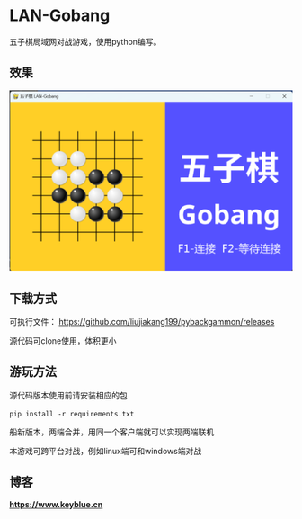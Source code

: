 # LAN-Gobang

五子棋局域网对战游戏，使用python编写。

## 效果

![这是图片](./data/server.png "Magic Gardens")

## 下载方式

可执行文件：
https://github.com/liujiakang199/pybackgammon/releases

源代码可clone使用，体积更小

## 游玩方法

源代码版本使用前请安装相应的包

```pip install -r requirements.txt```

船新版本，两端合并，用同一个客户端就可以实现两端联机

本游戏可跨平台对战，例如linux端可和windows端对战

## 博客

**https://www.keyblue.cn**
